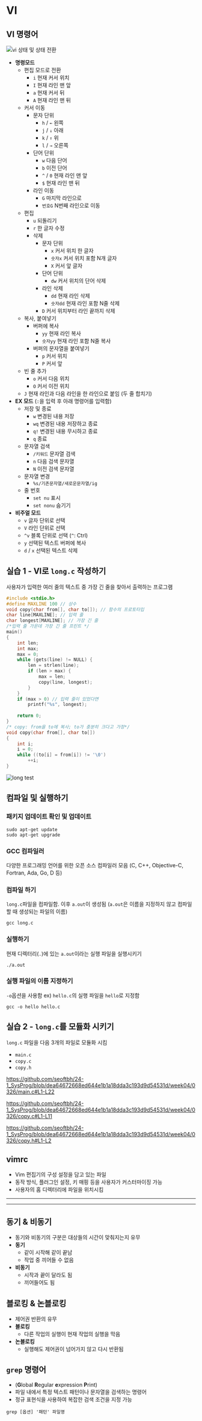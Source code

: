 # VI
## VI 명령어
![vi 상태 및 상태 전환](./md/image1.png)

- **명령모드**
	- 편집 모드로 전환
		- `i` 현재 커서 위치
		- `I` 현재 라인 맨 앞
		- `a` 현재 커서 뒤
		- `A` 현재 라인 맨 뒤
	- 커서 이동
		- 문자 단위
			- `h` / `←` 왼쪽
			- `j` / `↓` 아래
			- `k` / `↑` 위
			- `l` / `→` 오른쪽
		- 단어 단위
			- `w` 다음 단어
			- `b` 이전 단어
			- `^` / `0` 현재 라인 맨 앞
			- `$`        현재 라인 맨 뒤
		- 라인 이동
			- `G` 마지막 라인으로
			- `번호G` N번째 라인으로 이동
	- 편집
		- `u` 되돌리기
		- `r` 한 글자 수정
		- 삭제
			- 문자 단위
				- `x` 커서 위치 한 글자
				- `숫자x` 커서 위치 포함 N개 글자
				- `X` 커서 앞 글자
			- 단어 단위
				- `dw` 커서 위치의 단어 삭제
			- 라인 삭제
				- `dd` 현재 라인 삭제
				- `숫자dd` 현재 라인 포함 N줄 삭제
			- `D` 커서 위치부터 라인 끝까지 삭제
	- 복사, 붙여넣기
		- 버퍼에 복사
			- `yy` 현재 라인 복사
			- `숫자yy` 현재 라인 포함 N줄 복사
		- 버퍼의 문자열을 붙여넣기
			- `p` 커서 위치
			- `P` 커서 앞
	- 빈 줄 추가
		- `o` 커서 다음 위치
		- `O` 커서 이전 위치
	- `J` 현재 라인과 다음 라인을 한 라인으로 붙임 (두 줄 합치기)
- **EX 모드** (`:`을 입력 후 아래 명령어를 입력함)
	- 저장 및 종료
		- `w` 변경된 내용 저장
		- `wq` 변경된 내용 저장하고 종료
		- `q!` 변경된 내용 무시하고 종료
		- `q` 종료
	- 문자열 검색
		- `/키워드` 문자열 검색
		- `n` 다음 검색 문자열
		- `N` 이전 검색 문자열
	- 문자열 변경
		- `%s/기존문자열/새로운문자열/ig`
	- 줄 번호
		- `set nu` 표시 
		- `set nonu` 숨기기
- **비주얼 모드**
	- `v` 글자 단위로 선택
	- `V` 라인 단위로 선택
	- `^v` 블록 단위로 선택 (`^`: Ctrl)
	- `y` 선택된 텍스트 버퍼에 복사
	- `d` / `x` 선택된 텍스트 삭제


## 실습 1 - VI로 `long.c` 작성하기
사용자가 입력한 여러 줄의 텍스트 중 가장 긴 줄을 찾아서 출력하는 프로그램

```C
#include <stdio.h>
#define MAXLINE 100 // 상수
void copy(char from[], char to[]); // 함수의 프로토타입
char line[MAXLINE]; // 입력 줄
char longest[MAXLINE]; // 가장 긴 줄
/*입력 줄 가운데 가장 긴 줄 프린트 */
main()
{
	int len;
	int max;
	max = 0;
	while (gets(line) != NULL) {
		len = strlen(line);
		if (len > max) {
			max = len;
			copy(line, longest);
		}
	}
	if (max > 0) // 입력 줄이 있었다면
		printf("%s", longest);
	
	return 0;
}
/* copy: from을 to에 복사; to가 충분히 크다고 가정*/
void copy(char from[], char to[])
{
	int i;
	i = 0;
	while ((to[i] = from[i]) != '\0')
		++i;
}
```


![long test](./md/image2.png)

## 컴파일 및 실행하기
### 패키지 업데이트 확인 및 업데이트
```shell
sudo apt-get update
sudo apt-get upgrade
```
### GCC 컴파일러
다양한 프로그래밍 언어를 위한 오픈 소스 컴파일러 모음
(C, C++, Objective-C, Fortran, Ada, Go, D 등)
### 컴파일 하기
`long.c`파일을 컴파일함. 이후 `a.out`이 생성됨
(`a.out`은 이름을 지정하지 않고 컴파일할 때 생성되는 파일의 이름)
```shell
gcc long.c
```
### 실행하기
현재 디렉터리(`.`)에 있는 `a.out`이라는 실행 파일을 실행시키기
```shell
./a.out
```

### 실행 파일의 이름 지정하기
`-o`옵션을 사용함
ex) `hello.c`의 실행 파일을 `hello`로 지정함
```shell
gcc -o hello hello.c
```

## 실습 2 - `long.c`를 모듈화 시키기
`long.c` 파일을 다음 3개의 파일로 모듈화 시킴
- `main.c`
- `copy.c`
- `copy.h`

https://github.com/seoftbh/24-1_SysProg/blob/dea64672668ed644e1b1a18dda3c193d9d54531d/week04/0326/main.c#L1-L22

https://github.com/seoftbh/24-1_SysProg/blob/dea64672668ed644e1b1a18dda3c193d9d54531d/week04/0326/copy.c#L1-L11

https://github.com/seoftbh/24-1_SysProg/blob/dea64672668ed644e1b1a18dda3c193d9d54531d/week04/0326/copy.h#L1-L2

## vimrc
- Vim 편집기의 구성 설정을 담고 있는 파일
- 동작 방식, 플러그인 설정, 키 매핑 등을 사용자가 커스터마이징 가능
- 사용자의 홈 디렉터리에 파일을 위치시킴



---
---


## 동기 & 비동기
- 동기와 비동기의 구분은 대상들의 시간이 맞춰지는지 유무
- **동기**
	- 같이 시작해 같이 끝남
	- 작업 중 끼어들 수 없음
- **비동기**
	- 시작과 끝이 달라도 됨
	- 끼어들어도 됨
## 블로킹 & 논블로킹
- 제어권 반환의 유무
- **블로킹**
	- 다른 작업의 실행이 현재 작업의 실행을 막음
- **논블로킹**
	- 실행해도 제어권이 넘어가지 않고 다시 반환됨

## `grep` 명령어
- (**G**lobal **R**egular **e**xpression **P**rint)
- 파일 내에서 특정 텍스트 패턴이나 문자열을 검색하는 명령어
- 정규 표현식을 사용하여 복잡한 검색 조건을 지정 가능
```shell
grep [옵션] '패턴' 파일명
```


